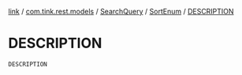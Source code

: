 [link](../../../index.md) / [com.tink.rest.models](../../index.md) / [SearchQuery](../index.md) / [SortEnum](index.md) / [DESCRIPTION](./-d-e-s-c-r-i-p-t-i-o-n.md)

# DESCRIPTION

`DESCRIPTION`